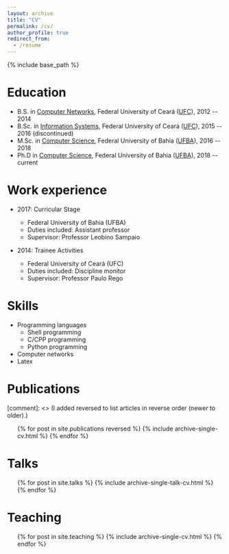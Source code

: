 ```yaml
---
layout: archive
title: "CV"
permalink: /cv/
author_profile: true
redirect_from:
  - /resume
---
```


{% include base_path %}

Education
======
* B.S. in [Computer Networks](https://rc.quixada.ufc.br), Federal University of Ceará ([UFC](https://www.ufc.br)), 2012 -- 2014
* B.Sc. in [Information Systems](https://si.quixada.ufc.br), Federal University of Ceará ([UFC](https://www.ufc.br)), 2015 -- 2016 (discontinued)
* M.Sc. in [Computer Science](https://pgcomp.ufba.br), Federal University of Bahia ([UFBA](https://www.ufba.br)), 2016 -- 2018
* Ph.D in [Computer Science](https://pgcomp.ufba.br), Federal University of Bahia ([UFBA](https://www.ufba.br)), 2018 -- current

Work experience
======
* 2017: Curricular Stage
  * Federal University of Bahia (UFBA)
  * Duties included: Assistant professor
  * Supervisor: Professor Leobino Sampaio

* 2014: Trainee Activities
  * Federal University of Ceará (UFC)
  * Duties included: Discipline monitor
  * Supervisor: Professor Paulo Rego
  
Skills
======
* Programming languages
  * Shell programming
  * C/CPP programming
  * Python programming
* Computer networks
* Latex

Publications
======
[comment]: <> (I added reversed to list articles in reverse order (newer to older).)
  <ul>{% for post in site.publications reversed %}
    {% include archive-single-cv.html %}
  {% endfor %}</ul>
  
Talks
======
  <ul>{% for post in site.talks %}
    {% include archive-single-talk-cv.html %}
  {% endfor %}</ul>
  
Teaching
======
  <ul>{% for post in site.teaching %}
    {% include archive-single-cv.html %}
  {% endfor %}</ul>
